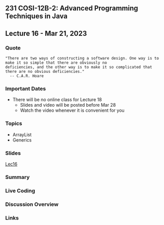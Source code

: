 ## 231 COSI-12B-2: Advanced Programming Techniques in Java

## Lecture 16 - Mar 21, 2023

### Quote

```text
"There are two ways of constructing a software design. One way is to make it so simple that there are obviously no 
deficiencies, and the other way is to make it so complicated that there are no obvious deficiencies."
  -- C.A.R. Hoare
```

### Important Dates
* There will be no online class for Lecture 18
    * Slides and video will be posted before  Mar 28
    * Watch the video whenever it is convenient for you


### Topics
* ArrayList
* Generics

### Slides
[Lec16](Lec16.pdf)

### Summary

### Live Coding

### Discussion Overview

### Links
